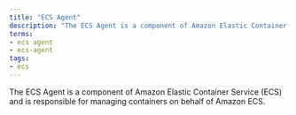 ```yaml
---
title: "ECS Agent"
description: "The ECS Agent is a component of Amazon Elastic Container Service (ECS) and is responsible for managing containers on behalf of Amazon ECS."
terms:
- ecs agent
- ecs-agent
tags:
- ecs
---
```

The ECS Agent is a component of Amazon Elastic Container Service (ECS) and is responsible for managing containers on behalf of Amazon ECS.